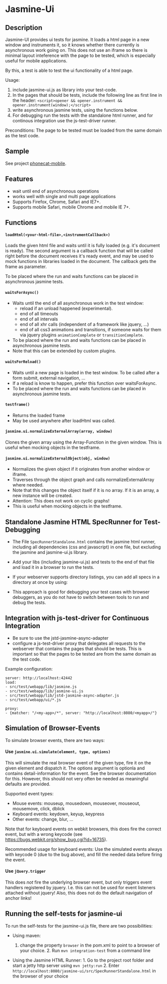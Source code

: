 Jasmine-Ui
=====================

Description
-------------

Jasmine-UI provides ui tests for jasmine. It loads a html page in a new window and instruments it,
so it knows whether there currently is asynchronous work going on. This does not use
an iframe so there is minimal layout inteference with the page to be tested, which
is especially useful for mobile applications.

By this, a test is able to test the ui functionality of a html page.

Usage:

1. include jasmine-ui.js as library into your test-code.
2. In the pages that should be tests, include the following line as first line in the header:
   `<script>opener && opener.instrument && opener.instrument(window);</script>`
2. write asynchronous jasmine tests, using the functions below.
3. For debugging run the tests with the standalone html runner,
   and for continous integration use the js-test-driver runner.

Preconditions:
The page to be tested must be loaded from the same domain as the test code.


Sample
------------
See project [phonecat-mobile](https://github.com/tigbro/phonecat-mobile).


Features
----------

* wait until end of asynchronous operations
* works well with single and multi page applications
* Supports Firefox, Chrome, Safari and IE7+.
* Supports mobile Safari, mobile Chrome and mobile IE 7+.

Functions
-----------

#### `loadHtml(<your-html-file>,<instrumentCallback>)`
Loads the given html file and waits until it is fully loaded (e.g. it's document is ready).
The second argument is a callback function that will be called right before the document receives it's ready
event, and may be used to mock functions in libraries loaded in the document. The callback gets
the frame as parameter.

To be placed where the run and waits functions can be placed in asynchronous jasmine tests.

#### `waitsForAsync()`
* Waits until the end of all asynchronous work in the test window:
    * reload if an unload happened (experimental).
    * end of all timeouts
    * end of all intervals
    * end of all xhr calls (independent of a framework like jquery, ...)
    * end of all css3 animations and transitions, if someone waits for them via jquery plugins
      `animationComplete` or `transitionComplete`.
* To be placed where the run and waits functions can be placed in asynchronous jasmine tests.
* Note that this can be extended by custom plugins.


#### `waitsForReload()`
* Waits until a new page is loaded in the test window. To be called after a form submit, external navigation, ...
* If a reload is know to happen, prefer this function over waitsForAsync.
* To be placed where the run and waits functions can be placed in asynchronous jasmine tests.


#### `testframe()`
* Returns the loaded frame
* May be used anywhere after loadHtml was called.


#### `jasmine.ui.normalizeExternalArray(array, window)`
Clones the given array using the Array-Function in the given window.
This is useful when mocking objects in the testframe.


#### `jasmine.ui.normalizeExternalObject(obj, window)`
* Normalizes the given object if it originates from another window or iframe.
* Traverses through the object graph and calls normalizeExternalArray where needed.
* Note that this changes the object itself if it is no array. If it is an array, a new instance will be created.
* Attention: This does not work on cyclic graphs!
* This is useful when mocking objects in the testframe.


Standalone Jasmine HTML SpecRunner for Test-Debugging
------------
* The File `SpecRunnerStandalone.html` contains the jasmine html runner, including
  all dependencies (css and javascript) in one file, but excluding the jasmine and jasmine-ui.js library.
* Add your libs (including jasmine-ui.js) and tests to the end of that file and load it in a browser to run the tests.
* If your webserver supports directory listings, you can add all specs in a directory at once by using:


    <script type="text/javascript">
        loadDir('myDirWithSpecs/');
    </script>


* This approach is good for debugging your test cases with browser debuggers, as
  you do not have to switch between tools to run and debug the tests.


Integration with js-test-driver for Continuous Integration
--------------
* Be sure to use the jstd-jasmine-async-adapter
* configure a js-test-driver proxy that delegates all requests to the webserver that contains
  the pages that should be tests. This is important so that the pages to be tested are
  from the same domain as the test code.

Example configuration:


    server: http://localhost:42442
    load:
    - src/test/webapp/lib/jasmine.js
    - src/test/webapp/lib/jasmine-ui.js
    - src/test/webapp/lib/jstd-jasmine-async-adapter.js
    - src/test/webapp/ui/*.js

    proxy:
    - {matcher: "/<my-app>/*", server: "http://localhost:8080/<myapp>/"}



Simulation of Browser-Events
-------

To simulate browser events, there are two ways:

#### Use `jasmine.ui.simulate(element, type, options)`
This will simulate the real browser event of the given type, fire it on the given element and dispatch it.
The options argument is optionla and contains detail-information for the event. See the browser documentation
for this. However, this should not very often be needed as meaningful defaults are provided.


Supported event types:

- Mouse events: mouseup, mousedown, mouseover, mouseout, mousemove, click, dblick
- Keyboard events: keydown, keyup, keypress
- Other events: change, blur, ...

Note that for keyboard events on webkit browsers, this does fire the correct event, but with a wrong keycode
(see https://bugs.webkit.org/show_bug.cgi?id=16735).

Recommended usage for keyboard events:
Use the simulated events always with keycode 0 (due to the bug above), and fill the needed data before
firing the event.

#### Use `jQuery.trigger`
This does _not_ fire the underlying browser event, but only triggers
event handlers registered by jquery. I.e. this can not be used for
event listeners attached without jquery! Also, this does not do the default navigation of anchor links!

Running the self-tests for jasmine-ui
--------------
To run the self-tests for the jasmine-ui.js file, there are two possibilities:

- Using maven:
     1. change the property `browser` in the pom.xml to point to a browser of your choice.
      2. Run `mvn integration-test` from a command line

- Using the Jasmine HTML Runner:
      1. Go to the project root folder and start a jetty http server using `mvn jetty:run`
      2. Enter `http://localhost:8080/jasmine-ui/src/SpecRunnerStandalone.html` in the browser of your choice

